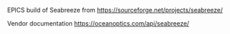 EPICS build of Seabreeze from https://sourceforge.net/projects/seabreeze/

Vendor documentation https://oceanoptics.com/api/seabreeze/
